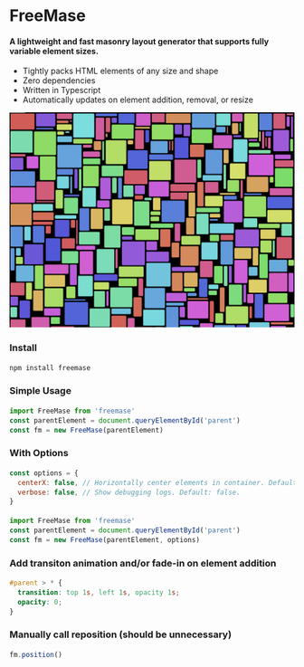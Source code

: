 # FreeMase

#### A lightweight and fast masonry layout generator that supports fully variable element sizes.

- Tightly packs HTML elements of any size and shape
- Zero dependencies
- Written in Typescript
- Automatically updates on element addition, removal, or resize

![Example](https://raw.githubusercontent.com/midblue/FreeMase/main/1.png)

### Install

```bash
npm install freemase
```

### Simple Usage

```js
import FreeMase from 'freemase'
const parentElement = document.queryElementById('parent')
const fm = new FreeMase(parentElement)
```

### With Options

```js
const options = {
  centerX: false, // Horizontally center elements in container. Default: false.
  verbose: false, // Show debugging logs. Default: false.
}

import FreeMase from 'freemase'
const parentElement = document.queryElementById('parent')
const fm = new FreeMase(parentElement, options)
```

### Add transiton animation and/or fade-in on element addition

```css
#parent > * {
  transition: top 1s, left 1s, opacity 1s;
  opacity: 0;
}
```

### Manually call reposition (should be unnecessary)

```js
fm.position()
```
